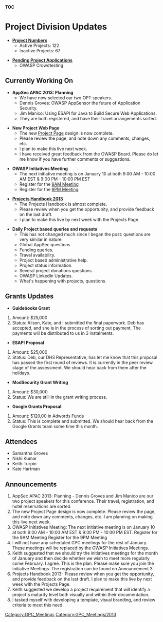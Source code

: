 __TOC__

# Project Division Updates

  - **[Project
    Numbers](https://docs.google.com/a/owasp.org/spreadsheet/ccc?key=0AllOCxlYdf1AdFdaYXJ6SDFXNXBaemNwbnNHN3N5RVE#gid=16)**
      - Active Projects: 122
      - Inactive Projects: 67

<!-- end list -->

  - **[Pending Project
    Applications](https://docs.google.com/a/owasp.org/spreadsheet/ccc?key=0Amvv_7Gz8Z7TdHZfWGhHZ0Z4UFFwZU42djBXcVVLSlE#gid=0)**
      - OWASP Crowdtesting

## Currently Working On

  - **AppSec APAC 2013: Planning**
      - We have now selected our two OPT speakers.
      - Dennis Groves: OWASP AppSensor the future of Application
        Security.
      - Jim Manico: Using ESAPI for Java to Build Secure Web
        Applications.
      - They are both registered, and have their travel arrangements
        sorted.

<!-- end list -->

  - **New Project Web Page**
      - The new [Project
        Page](https://www.owasp.org/index.php/Test2test) design is now
        complete.
      - Please review the page, and note down any comments, changes,
        etc.
      - I plan to make this live next week.
      - I have received great feedback from the OWASP Board. Please do
        let me know if you have further comments or suggestions.

<!-- end list -->

  - **OWASP Initiatives Meeting**
      - The next initiative meeting is on January 10 at both 9:00 AM -
        10:00 AM EST & 9:00 PM - 10:00 PM EST
      - Register for the [9AM
        Meeting](https://www3.gotomeeting.com/register/643389462)
      - Register for the [9PM
        Meeting](https://www3.gotomeeting.com/register/895758390)

<!-- end list -->

  - **[Projects
    Handbook 2013](https://docs.google.com/a/owasp.org/document/d/1MpZx5w4TaqS-FoQaEXDhncz6dhG4mdgC4id2HsJQhjc/edit)**
      - The Projects Handbook is almost complete.
      - Please review when you get the opportunity, and provide feedback
        on the last draft.
      - I plan to make this live by next week with the Projects Page.

<!-- end list -->

  - **Daily Project based queries and requests**
      - This has not changed much since I began the post: questions are
        very similar in nature.
      - Global AppSec questions.
      - Funding queries.
      - Travel availability.
      - Project based administrative help.
      - Project status information.
      - Several project donations questions.
      - OWASP LinkedIn Updates.
      - What's happening with projects, questions.

## Grants Updates

  - **Guidebooks Grant**

<!-- end list -->

1.  Amount: $25,000
2.  Status: Alison, Kate, and I submitted the final paperwork. Deb has
    accepted, and she is in the process of sorting out payment. The
    payments will be distributed to us in 3 instalments.

<!-- end list -->

  - **ESAPI Proposal**

<!-- end list -->

1.  Amount: $25,000
2.  Status: Deb, our DHS Representative, has let me know that this
    proposal has passed the first round of reviews. It is currently in
    the peer review stage of the assessment. We should hear back from
    them after the holidays.

<!-- end list -->

  - **ModSecurity Grant Writing**

<!-- end list -->

1.  Amount: $30,000
2.  Status: We are still in the grant writing process.

<!-- end list -->

  - **Google Grants Proposal**

<!-- end list -->

1.  Amount: $120,00 in Adwords Funds
2.  Status: This is complete and submitted. We should hear back from the
    Google Grants team some time this month.

## Attendees

  - Samantha Groves
  - Nishi Kumar
  - Keith Turpin
  - Kate Hartman

## Announcements

1.  AppSec APAC 2013: Planning - Dennis Groves and Jim Manico are our
    two project speakers for this conference. Their travel,
    registration, and hotel reservations are sorted.
2.  The new Project Page design is now complete. Please review the page,
    and note down any comments, changes, etc. I am planning on making
    this live next week.
3.  OWASP Initiatives Meeting: The next initiative meeting is on January
    10 at both 9:00 AM - 10:00 AM EST & 9:00 PM - 10:00 PM EST. Register
    for the 9AM Meeting Register for the 9PM Meeting
4.  I will not have any scheduled GPC meetings for the rest of January.
    These meetings will be replaced by the OWASP Initiatives Meetings.
5.  Keith suggested that we should try the initiatives meetings for the
    month of January and then decide whether we wish to meet more
    regularly come February. I agree. This is the plan. Please make sure
    you join the Initiative Meetings. The registration can be found on
    Announcement 3.
6.  Projects Handbook 2013- Please review when you get the opportunity,
    and provide feedback on the last draft. I plan to make this live by
    next week with the Projects Page.
7.  Keith suggested we develop a project requirement that will identify
    a project's maturity level both visually and within their
    documentation.
8.  I tasked myself with developing a template, visual branding, and
    review criteria to meet this need.

[Category:GPC_Meetings](Category:GPC_Meetings "wikilink")
[Category:GPC_Meetings/2013](Category:GPC_Meetings/2013 "wikilink")